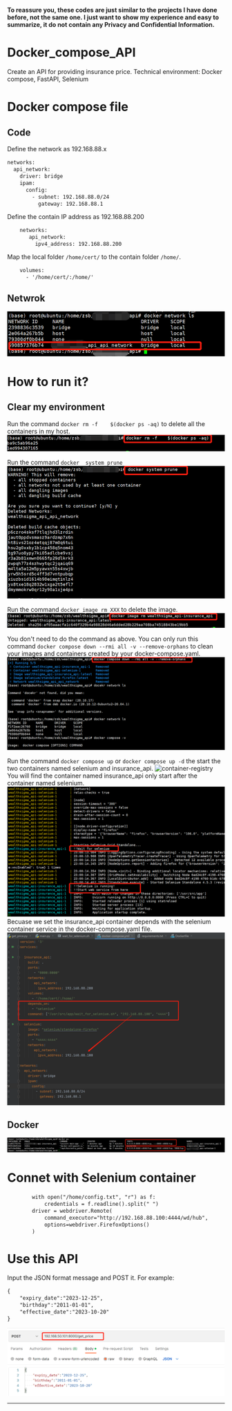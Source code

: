 **To reassure you, these codes are just similar to the projects I have done before, not the same one. I just want to show my experience and easy to summarize, it do not contain any Privacy and Confidential Information.**  

# Docker_compose_API
Create an API for providing insurance price. 
Technical environment: Docker compose, FastAPI, Selenium 

# Docker compose file
## Code
Define the network as 192.168.88.x
~~~
networks:
  api_network:
    driver: bridge
    ipam:
      config:
        - subnet: 192.168.88.0/24
          gateway: 192.168.88.1
~~~

Define the contain IP address as 192.168.88.200
~~~
    networks:
       api_network:
         ipv4_address: 192.168.88.200
~~~

Map the local folder `/home/cert/` to the contain folder `/home/`.
~~~
    volumes:
      - '/home/cert/:/home/'
~~~

## Netwrok
![container-registry](images/201433414-38fd095f-0b56-4359-8302-8254c8e773ee.png)


# How to run it?
## Clear my environment
Run the command `docker rm -f    $(docker ps -aq)` to delete all the containers in my host.
![container-registry](images/201497344-87fd584e-06ab-4376-94e8-4ec6c27b6e9c.png)

Run the command `docker  system prune`
![container-registry](images/201497373-1cbf0d58-a496-4afc-9d26-a85e171db45b.png)

Run the command `docker image rm XXX` to delete the image.
![container-registry](images/201497418-d459dfa0-38dc-4c26-b013-4345e0221d05.png)

You don't need to do the command as above. You can only run this command `docker compose down --rmi all -v --remove-orphans` to clean your images and containers created by your docker-compose.yaml.
![container-registry](images/201501392-8668c50e-5ef3-46d8-a680-9ca1f84afbbc.png)


Run the command `docker compose up` or `docker compose up -d` the start the two containers named selenium and insurance_api.
![container-registry](images/75282285/201497868-0c3ac953-3d07-48f0-a793-cf7a814deb4b.png)
You will find the container named insurance_api only start after the container named selenium.
![container-registry](images/201497881-306b77c7-e2c0-49cf-8e5b-33a6a15c2430.png)
Becuase we set the insurance_api container depends with the selenium container service in the docker-compose.yaml file.
![container-registry](images/201497956-55f9a481-dc98-4ca1-ab94-3f1fc6d88d42.png)



## Docker 
![container-registry](images/201433827-6622eff1-132a-47e3-a60e-78740ad5efeb.png)


# Connet with Selenium container
~~~
        with open("/home/config.txt", "r") as f:
            credentials = f.readline().split(" ")
        driver = webdriver.Remote(
            command_executor="http://192.168.88.100:4444/wd/hub",
            options=webdriver.FirefoxOptions()
        )
~~~


# Use this API
Input the JSON format message and POST it. For example: 
~~~
{
    "expiry_date":"2023-12-25",
    "birthday":"2011-01-01",
    "effective_date":"2023-10-20"
}
~~~
![container-registry](images/201432969-a170bde7-6686-4516-a6e2-efb290900954.png)
****
